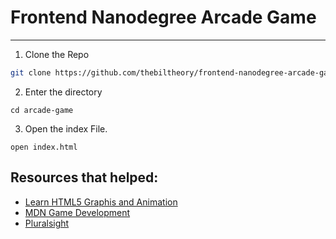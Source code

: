 # Frontend Nanodegree Arcade Game
---

1. Clone the Repo
```bash
git clone https://github.com/thebiltheory/frontend-nanodegree-arcade-game.git arcade-game
```
2. Enter the directory
```
cd arcade-game
```
3. Open the index File.
```
open index.html
```


Resources that helped:
---
* [Learn HTML5 Graphis and Animation](https://egghead.io/lessons/javascript-introduction-to-html-canvas-element?course=learn-html5-graphics-and-animation)
* [MDN Game Development](https://developer.mozilla.org/en-US/docs/Games)
* [Pluralsight](pluralsight.com)
